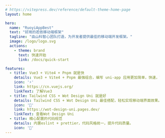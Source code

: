 ```yaml
---
# https://vitepress.dev/reference/default-theme-home-page
layout: home

hero:
  name: "RuoyiAppBest"
  text: "好用的若依移动端框架"
  tagline: "由山科智心团队打造，为开发者提供最佳的移动端开发框架。"
  image: /logo/logo.svg
  actions:
    - theme: brand
      text: 快速开始
      link: /docs/quick-start

features:
  - title: Vue3 + Vite4 + Pnpm 就是快
    details: Vue3 + Vite4 + Pnpm 最强组合，编写 uni-app 应用更加简单，快速，高效。
    icon: '⚡️'
    link: https://cn.vuejs.org/
    linkText: 了解Vue3
  - title: Tailwind CSS + Wot Design Uni 就是好
    details: Tailwind CSS + Wot Design Uni 最佳搭配，轻松实现移动端界面效果。
    icon: '🎨'
    link: https://wot-design-uni.pages.dev/
    linkText: 查看Wot Design Uni
  - title: 精心配置的代码规范
    details: 内置eslint + prettier，代码风格统一，提升代码质量。
    icon: '💪'
---
```



